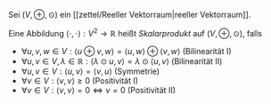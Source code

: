 Sei $(V, \oplus, \odot)$ ein [[zettel/Reeller Vektorraum|reeller Vektorraum]].

Eine Abbildung $\langle \cdot, \cdot \rangle : V^2 \to \mathbb{R}$ heißt *Skalarprodukt* auf $(V, \oplus, \odot)$, falls
- $\forall u, v, w \in V : \langle u \oplus v, w \rangle = \langle u, w \rangle \oplus \langle v, w \rangle$ (Bilinearität I)
- $\forall u, v \in V, \lambda \in \mathbb{R} : \langle \lambda \odot u, v \rangle = \lambda \odot \langle u, v \rangle$ (Bilinearität II)
- $\forall u, v \in V : \langle u, v \rangle = \langle v, u \rangle$ (Symmetrie)
- $\forall v \in V : \langle v, v \rangle \ge 0$ (Positivität I)
- $\forall v \in V : \langle v, v \rangle = 0 \iff v = 0$ (Positivität II)